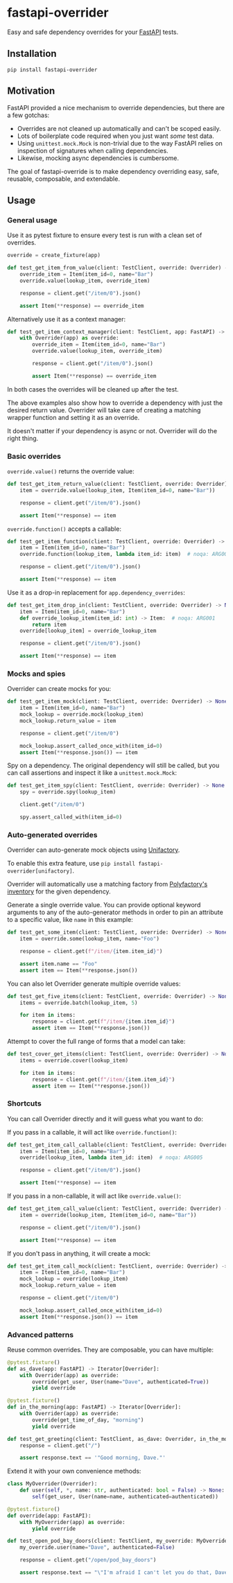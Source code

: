 # fastapi-overrider

Easy and safe dependency overrides for your [FastAPI](https://fastapi.tiangolo.com/) tests. 

## Installation

`pip install fastapi-overrider`

## Motivation

FastAPI provided a nice mechanism to override dependencies, but there are a few gotchas:

- Overrides are not cleaned up automatically and can't be scoped easily.
- Lots of boilerplate code required when you just want *some* test data.
- Using `unittest.mock.Mock` is non-trivial due to the way FastAPI relies on inspection
  of signatures when calling dependencies.
- Likewise, mocking async dependencies is cumbersome.

The goal of fastapi-override is to make dependency overriding easy, safe, reusable, composable,
and extendable.

## Usage

### General usage

Use it as pytest fixture to ensure every test is run with a clean set of overrides.

```python
override = create_fixture(app)

def test_get_item_from_value(client: TestClient, override: Overrider) -> None:
    override_item = Item(item_id=0, name="Bar")
    override.value(lookup_item, override_item)

    response = client.get("/item/0").json()

    assert Item(**response) == override_item
```

Alternatively use it as a context manager:

```python
def test_get_item_context_manager(client: TestClient, app: FastAPI) -> None:
    with Overrider(app) as override:
        override_item = Item(item_id=0, name="Bar")
        override.value(lookup_item, override_item)

        response = client.get("/item/0").json()

        assert Item(**response) == override_item
```

In both cases the overrides will be cleaned up after the test.

The above examples also show how to override a dependency with just the desired return
value. Overrider will take care of creating a matching wrapper function and setting it
as an override.

It doesn't matter if your dependency is async or not. Overrider will do the right thing.

### Basic overrides

`override.value()` returns the override value:

```python
def test_get_item_return_value(client: TestClient, override: Overrider) -> None:
    item = override.value(lookup_item, Item(item_id=0, name="Bar"))

    response = client.get("/item/0").json()

    assert Item(**response) == item
```

`override.function()` accepts a callable:

```python
def test_get_item_function(client: TestClient, override: Overrider) -> None:
    item = Item(item_id=0, name="Bar")
    override.function(lookup_item, lambda item_id: item)  # noqa: ARG005

    response = client.get("/item/0").json()

    assert Item(**response) == item
```

Use it as a drop-in replacement for `app.dependency_overrides`:

```python
def test_get_item_drop_in(client: TestClient, override: Overrider) -> None:
    item = Item(item_id=0, name="Bar")
    def override_lookup_item(item_id: int) -> Item:  # noqa: ARG001
        return item
    override[lookup_item] = override_lookup_item

    response = client.get("/item/0").json()

    assert Item(**response) == item
```

### Mocks and spies

Overrider can create mocks for you:

```python
def test_get_item_mock(client: TestClient, override: Overrider) -> None:
    item = Item(item_id=0, name="Bar")
    mock_lookup = override.mock(lookup_item)
    mock_lookup.return_value = item

    response = client.get("/item/0")

    mock_lookup.assert_called_once_with(item_id=0)
    assert Item(**response.json()) == item
```

Spy on a dependency. The original dependency will still be called, but you can call assertions
and inspect it like a `unittest.mock.Mock`:

```python
def test_get_item_spy(client: TestClient, override: Overrider) -> None:
    spy = override.spy(lookup_item)

    client.get("/item/0")

    spy.assert_called_with(item_id=0)
```

### Auto-generated overrides

Overrider can auto-generate mock objects using [Unifactory](https://github.com/phha/unifactory).

To enable this extra feature, use `pip install fastapi-overrider[unifactory]`.

Overrider will automatically use a matching factory from
[Polyfactory's inventory](https://polyfactory.litestar.dev/usage/library_factories/index.html)
for the given dependency.

Generate a single override value. You can provide optional keyword arguments to any of the
auto-generator methods in order to pin an attribute to a specific value, like `name` in
this example:

```python
def test_get_some_item(client: TestClient, override: Overrider) -> None:
    item = override.some(lookup_item, name="Foo")

    response = client.get(f"/item/{item.item_id}")

    assert item.name == "Foo"
    assert item == Item(**response.json())
```

You can also let Overrider generate multiple override values:

```python
def test_get_five_items(client: TestClient, override: Overrider) -> None:
    items = override.batch(lookup_item, 5)

    for item in items:
        response = client.get(f"/item/{item.item_id}")
        assert item == Item(**response.json())
```

Attempt to cover the full range of forms that a model can take:

```python
def test_cover_get_items(client: TestClient, override: Overrider) -> None:
    items = override.cover(lookup_item)

    for item in items:
        response = client.get(f"/item/{item.item_id}")
        assert item == Item(**response.json())
```

### Shortcuts

You can call Overrider directly and it will guess what you want to do:

If you pass in a callable, it will act like `override.function()`:

```python
def test_get_item_call_callable(client: TestClient, override: Overrider) -> None:
    item = Item(item_id=0, name="Bar")
    override(lookup_item, lambda item_id: item)  # noqa: ARG005

    response = client.get("/item/0").json()

    assert Item(**response) == item
```

If you pass in a non-callable, it will act like `override.value()`:

```python
def test_get_item_call_value(client: TestClient, override: Overrider) -> None:
    item = override(lookup_item, Item(item_id=0, name="Bar"))

    response = client.get("/item/0").json()

    assert Item(**response) == item
```

If you don't pass in anything, it will create a mock:

```python
def test_get_item_call_mock(client: TestClient, override: Overrider) -> None:
    item = Item(item_id=0, name="Bar")
    mock_lookup = override(lookup_item)
    mock_lookup.return_value = item

    response = client.get("/item/0")

    mock_lookup.assert_called_once_with(item_id=0)
    assert Item(**response.json()) == item
```

### Advanced patterns

Reuse common overrides. They are composable, you can have multiple:

```python
@pytest.fixture()
def as_dave(app: FastAPI) -> Iterator[Overrider]:
    with Overrider(app) as override:
        override(get_user, User(name="Dave", authenticated=True))
        yield override

@pytest.fixture()
def in_the_morning(app: FastAPI) -> Iterator[Overrider]:
    with Overrider(app) as override:
        override(get_time_of_day, "morning")
        yield override

def test_get_greeting(client: TestClient, as_dave: Overrider, in_the_morning: Overrider) -> None:
    response = client.get("/")

    assert response.text == '"Good morning, Dave."'
```

Extend it with your own convenience methods:

```python
class MyOverrider(Overrider):
    def user(self, *, name: str, authenticated: bool = False) -> None:
        self(get_user, User(name=name, authenticated=authenticated))

@pytest.fixture()
def override(app: FastAPI):
    with MyOverrider(app) as override:
        yield override

def test_open_pod_bay_doors(client: TestClient, my_override: MyOverrider) -> None:
    my_override.user(name="Dave", authenticated=False)

    response = client.get("/open/pod_bay_doors")

    assert response.text == "\"I'm afraid I can't let you do that, Dave.\""
```
